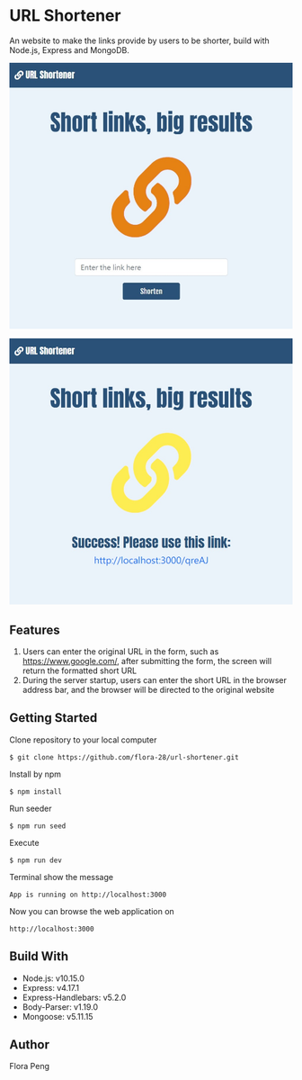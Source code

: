 # URL Shortener
An website to make the links provide by users to be shorter, build with Node.js, Express and MongoDB.

![index](https://raw.githubusercontent.com/flora-28/url-shortener/master/public/photos/index.jpg)

![result-img](https://raw.githubusercontent.com/flora-28/url-shortener/master/public/photos/result-img.jpg)

## Features
1. Users can enter the original URL in the form, such as https://www.google.com/, after submitting the form, the screen will return the formatted short URL
2. During the server startup, users can enter the short URL in the browser address bar, and the browser will be directed to the original website

## Getting Started
Clone repository to your local computer
```
$ git clone https://github.com/flora-28/url-shortener.git
```
Install by npm
```
$ npm install
```
Run seeder
```
$ npm run seed
```
Execute
```
$ npm run dev 
```
Terminal show the message
```
App is running on http://localhost:3000
```
Now you can browse the web application on
```
http://localhost:3000
```
## Build With
+ Node.js: v10.15.0
+ Express: v4.17.1
+ Express-Handlebars: v5.2.0
+ Body-Parser: v1.19.0
+ Mongoose: v5.11.15

## Author
Flora Peng